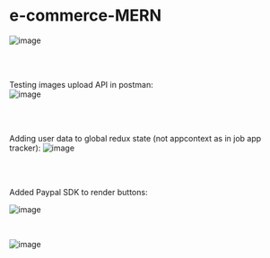 # e-commerce-MERN

![image](https://user-images.githubusercontent.com/91037796/210196698-fd5d261a-1598-4154-b180-2978e20cc800.png)

<br/>
<br/>

Testing images upload API in postman:  
![image](https://user-images.githubusercontent.com/91037796/210662382-edcc028e-4838-444f-8e41-c4d1f7669795.png)

<br/>
<br/>

Adding user data to global redux state (not appcontext as in job app tracker):
![image](https://user-images.githubusercontent.com/91037796/210884098-de0c084e-0acd-4d63-878a-4cdc3732dae5.png)

<br/>
<br/>

Added Paypal SDK to render buttons:

![image](https://user-images.githubusercontent.com/91037796/211099687-2948390c-bc21-4345-a38f-c338fca74b70.png)

<br/>

![image](https://user-images.githubusercontent.com/91037796/211099589-c11d22d6-c8c4-4404-ab45-f72c96fdc889.png)




